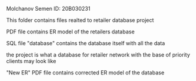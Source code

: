 Molchanov Semen ID: 20B030231

This folder contains files realted to retailer database project

PDF file contains ER model of the retailers database

SQL file "database" contains the database itself with all the data 

the project is what a database for retailer network with the base of priority clients may look like

"New ER" PDF file contains corrected ER model of the database